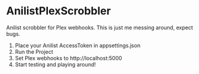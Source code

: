 # AnilistPlexScrobbler
Anilist scrobbler for Plex webhooks. This is just me messing around, expect bugs.

1. Place your Anilist AccessToken in appsettings.json
2. Run the Project
3. Set Plex webhooks to http://localhost:5000
4. Start testing and playing around!

